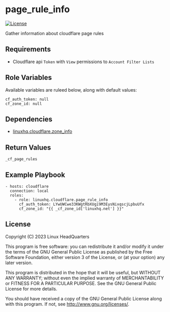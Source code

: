 # page\_rule\_info

[![License](https://img.shields.io/badge/license-GPLv3-brightgreen.svg?style=flat)](COPYING)

Gather information about cloudflare page rules

## Requirements

* Cloudflare api `Token` with `View` permissions to `Account Filter Lists`

## Role Variables

Available variables are ruleed below, along with default values:

    cf_auth_token: null
    cf_zone_id: null

## Dependencies

* [linuxhq.cloudflare.zone_info](https://github.com/linuxhq/ansible-collection-cloudflare/tree/main/roles/zone_info)

## Return Values

    _cf_page_rules

## Example Playbook

    - hosts: cloudflare
      connection: local
      roles:
        - role: linuxhq.cloudflare.page_rule_info
          cf_auth_token: LYwUWCwe33KWgtRbXUgi9M3EysNixqscjLpbuUfx
          cf_zone_id: "{{ _cf_zone_id['linuxhq.net'] }}"

## License

Copyright (C) 2023 Linux HeadQuarters

This program is free software: you can redistribute it and/or modify
it under the terms of the GNU General Public License as published by
the Free Software Foundation, either version 3 of the License, or
(at your option) any later version.

This program is distributed in the hope that it will be useful,
but WITHOUT ANY WARRANTY; without even the implied warranty of
MERCHANTABILITY or FITNESS FOR A PARTICULAR PURPOSE. See the
GNU General Public License for more details.

You should have received a copy of the GNU General Public License
along with this program. If not, see <http://www.gnu.org/licenses/>.

